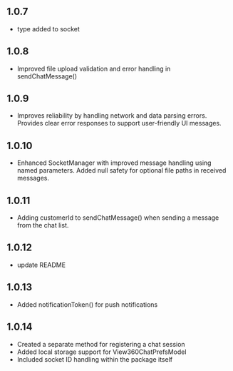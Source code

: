 ## 1.0.7

* type added to socket

## 1.0.8
* Improved file upload validation and error handling in sendChatMessage()

## 1.0.9
* Improves reliability by handling network and data parsing errors.
Provides clear error responses to support user-friendly UI messages.

## 1.0.10
* Enhanced SocketManager with improved message handling using named parameters. Added null safety for optional file paths in received messages.

## 1.0.11
* Adding customerId to sendChatMessage() when sending a message from the chat list.

## 1.0.12
* update README

## 1.0.13
* Added notificationToken() for push notifications

## 1.0.14
* Created a separate method for registering a chat session  
* Added local storage support for View360ChatPrefsModel  
* Included socket ID handling within the package itself  


